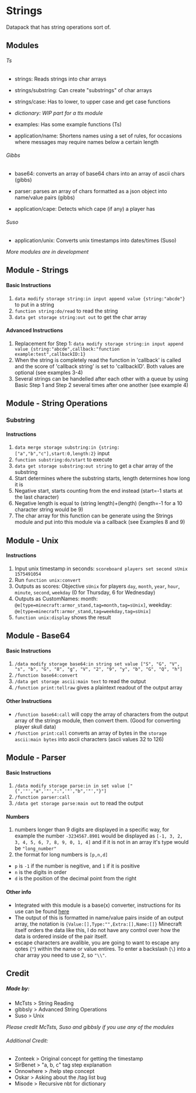 # Strings
Datapack that has string operations sort of.

## Modules
###### Ts
- strings: Reads strings into char arrays
- strings/substring: Can create "substrings" of char arrays
- strings/case: Has to lower, to upper case and get case functions
- *dictionary: WIP part for a tts module*


- examples: Has some example functions (Ts)
- application/name: Shortens names using a set of rules, for occasions where messages may require names below a certain length

###### Gibbs
- base64: converts an array of base64 chars into an array of ascii chars (gibbs)
- parser: parses an array of chars formatted as a json object into name/value pairs (gibbs)


- application/cape: Detects which cape (if any) a player has


###### Suso
- application/unix: Converts unix timestamps into dates/times (Suso)

*More modules are in development*

## Module - Strings
#### Basic Instructions
1. `data modify storage string:in input append value {string:"abcde"}` to put in a string
2. `function string:do/read` to read the string
3. `data get storage string:out out` to get the char array

#### Advanced Instructions
1. Replacement for Step 1: `data modify storage string:in input append value {string:"abcde",callback:"function example:test",callbackID:1}`
2. When the string is completely read the function in 'callback' is called and the score of 'callback string' is set to 'callbackID'. Both values are optional (see examples 3-4)
3. Several strings can be handelled after each other with a queue by using Basic Step 1 and Step 2 several times after one another (see example 4)

## Module - String Operations
### Substring
#### Instructions
1. `data merge storage substring:in {string:["a","b","c"],start:0,length:2}` input
2. `function substring:do/start` to execute
3. `data get storage substring:out string` to get a char array of the substring
4. Start determines where the substring starts, length determines how long it is
5. Negative start, starts counting from the end instead (start=-1 starts at the last character)
6. Negative length is equal to (string length)+(length) (length=-1 for a 10 character string would be 9)
7. The char array for this function can be generate using the Strings module and put into this module via a callback (see Examples 8 and 9)

## Module - Unix
#### Instructions
1. Input unix timestamp in seconds: `scoreboard players set second sUnix 1575491054`
2. Run `function unix:convert`
3. Outputs as scores: Objective `sUnix` for players `day`, `month`, `year`, `hour`, `minute`, `second`, `weekday` (0 for Thursday, 6 for Wednesday)
4. Outputs as CustomNames: month: `@e[type=minecraft:armor_stand,tag=month,tag=sUnix]`, weekday: `@e[type=minecraft:armor_stand,tag=weekday,tag=sUnix]`
5. `function unix:display` shows the result

## Module - Base64
#### Basic Instructions
1. `/data modify storage base64:in string set value ["S", "G", "V", "s", "b", "G", "8", "g", "V", "2", "9", "y", "b", "G", "Q", "h"]`
2. `/function base64:convert`
3. `/data get storage ascii:main text` to read the output
3. `/function print:tellraw` gives a plaintext readout of the output array

#### Other Instructions
- `/function base64:call` will copy the array of characters from the output array of the strings module, then convert them. (Good for converting player skull data)
- `/function print:call` converts an array of bytes in the `storage ascii:main bytes` into ascii characters (ascii values 32 to 126)

## Module - Parser
#### Basic Instructions
1. `/data modify storage parse:in in set value ["{",'"',"a",'"',":",'"',"b",'"',"}"]`
2. `/function parser:call`
3. `/data get storage parse:main out` to read the output

#### Numbers
1. numbers longer than 9 digits are displayed in a specific way, for example the number `-3234567.8901` would be displayed as `[-1, 3, 2, 3, 4, 5, 6, 7, 8, 9, 0, 1, 4]` and if it is not in an array it's type would be `"long_number"`
2. the format for long numbers is `[p,n,d]` 
- `p` is `-1` if the number is negitive, and `1` if it is positive
- `n` is the digits in order
- `d` is the position of the decimal point from the right

#### Other info
- Integrated with this module is a base(x) converter, instructions for its use can be found [here](https://github.com/gibbsly/fantastic-palm-tree)
- The output of this is formatted in name/value pairs inside of an output array, the notation is `{Value:[],Type:"",Extra:[],Name:[]}` Minecraft itself orders the data like this, I do not have any control over how the data is ordered inside of the pair itself.
- escape characters are avalible, you are going to want to escape any qotes (`"`) within the name or value entires. To enter a backslash (`\`) into a char array you need to use 2, so `"\\"`.

## Credit

##### Made by:

- McTsts > String Reading
- gibbsly > Advanced String Operations
- Suso > Unix

*Please credit McTsts, Suso and gibbsly if you use any of the modules*

###### Additional Credit:

- Zonteek > Original concept for getting the timestamp
- SirBenet > "a, b, c" tag step explanation
- Onnowhere > /help step concept
- Oskar > Asking about the /tag list bug
- Misode > Recursive nbt for dictionary 



